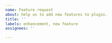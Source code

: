 ```yaml
---
name: Feature request
about: help us to add new features to plugin.
title: ''
labels: enhancement, new feature
assignees: ''

---
```



